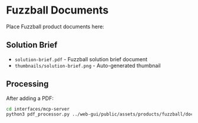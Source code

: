 # Fuzzball Documents

Place Fuzzball product documents here:

## Solution Brief
- `solution-brief.pdf` - Fuzzball solution brief document
- `thumbnails/solution-brief.png` - Auto-generated thumbnail

## Processing
After adding a PDF:
```bash
cd interfaces/mcp-server
python3 pdf_processor.py ../web-gui/public/assets/products/fuzzball/documents/solution-brief.pdf
```